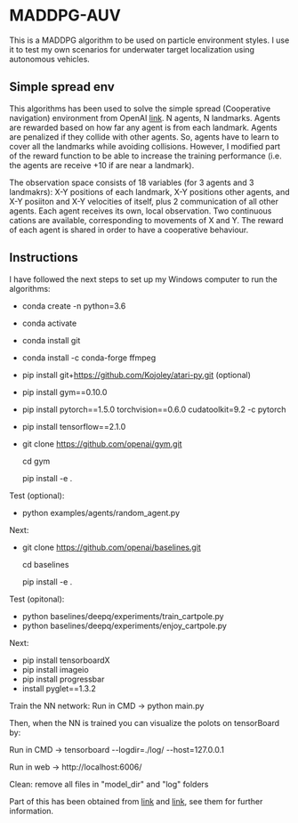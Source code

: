 # MADDPG-AUV
This is a MADDPG algorithm to be used on particle environment styles. I use it to test my own scenarios for underwater target localization using autonomous vehicles. 

## Simple spread env
This algorithms has been used to solve the simple spread (Cooperative navigation) environment from OpenAI [link](https://github.com/openai/multiagent-particle-envs). N agents, N landmarks. Agents are rewarded based on how far any agent is from each landmark. Agents are penalized if they collide with other agents. So, agents have to learn to cover all the landmarks while avoiding collisions. However, I modified part of the reward function to be able to increase the training performance (i.e. the agents are receive +10 if are near a landmark).

The observation space consists of 18 variables (for 3 agents and 3 landmakrs): X-Y positions of each landmark, X-Y positions other agents, and X-Y posiiton and X-Y velocities of itself, plus 2 communication of all other agents. Each agent receives its own, local observation. Two continuous cations are available, corresponding to movements of X and Y. The reward of each agent is shared in order to have a cooperative behaviour.

## Instructions
I have followed the next steps to set up my Windows computer to run the algorithms:

- conda create -n <env-name> python=3.6
- conda activate <env-name>
- conda install git
- conda install -c conda-forge ffmpeg
- pip install git+https://github.com/Kojoley/atari-py.git (optional)
- pip install gym==0.10.0
- pip install pytorch==1.5.0 torchvision==0.6.0 cudatoolkit=9.2 -c pytorch
- pip install tensorflow==2.1.0
- git clone https://github.com/openai/gym.git

  cd gym
 
  pip install -e .
  
Test (optional):
 - python examples/agents/random_agent.py

Next:
- git clone https://github.com/openai/baselines.git

  cd baselines
  
  pip install -e .
  
Test (opitonal):
- python baselines/deepq/experiments/train_cartpole.py
- python baselines/deepq/experiments/enjoy_cartpole.py

Next:
- pip install tensorboardX
- pip install imageio
- pip install progressbar
- install pyglet==1.3.2

Train the NN network:
Run in CMD -> python main.py

Then, when the NN is trained you can visualize the polots on tensorBoard by:

Run in CMD -> tensorboard --logdir=./log/ --host=127.0.0.1

Run in web -> http://localhost:6006/

Clean:
remove all files in "model_dir" and "log" folders

Part of this has been obtained from [link](https://arztsamuel.github.io/en/blogs/2018/Gym-and-Baselines-on-Windows.html) and [link](https://knowledge.udacity.com/questions/131475), see them for further information.

